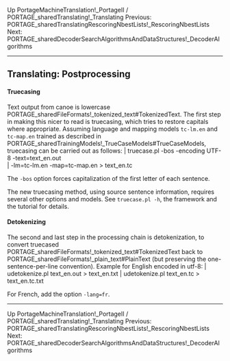 Up PortageMachineTranslation!_PortageII / PORTAGE_sharedTranslating!_Translating
Previous: PORTAGE_sharedTranslatingRescoringNbestLists!_RescoringNbestLists
Next: PORTAGE_sharedDecoderSearchAlgorithmsAndDataStructures!_DecoderAlgorithms

------------------

## Translating: Postprocessing

#### Truecasing

Text output from canoe is lowercase
PORTAGE_sharedFileFormats!_tokenized_text#TokenizedText. The first step in making this nicer to read is truecasing, which tries to restore capitals where appropriate.
Assuming language and mapping models
`tc-lm.en` and `tc-map.en` trained as described in PORTAGE_sharedTrainingModels!_TrueCaseModels#TrueCaseModels, truecasing can be carried out as follows:
|   truecase.pl -bos -encoding UTF-8 -text=text_en.out \
|      -lm=tc-lm.en -map=tc-map.en > text_en.tc

The `-bos` option forces capitalization of the first letter of each sentence.

The new truecasing method, using source sentence information, requires several other options and models.  See `truecase.pl -h`, the framework and the tutorial for details.

#### Detokenizing

The second and last step in the processing chain is detokenization, to convert truecased
PORTAGE_sharedFileFormats!_tokenized_text#TokenizedText back to PORTAGE_sharedFileFormats!_plain_text#PlainText (but preserving the one-sentence-per-line convention). Example for English encoded in utf-8:
|   udetokenize.pl text_en.out > text_en.txt
|   udetokenize.pl text_en.tc > text_en.tc.txt

For French, add the option `-lang=fr`.

------------------

Up PortageMachineTranslation!_PortageII / PORTAGE_sharedTranslating!_Translating
Previous: PORTAGE_sharedTranslatingRescoringNbestLists!_RescoringNbestLists
Next: PORTAGE_sharedDecoderSearchAlgorithmsAndDataStructures!_DecoderAlgorithms